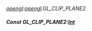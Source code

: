 _[opengl](../../modules/opengl/opengl-module.md):[opengl](../../modules/opengl/opengl-module.md).GL\_CLIP\_PLANE2_
##### Const GL\_CLIP\_PLANE2:[Int](../../modules/wonkey/wonkey-types-int.md)
